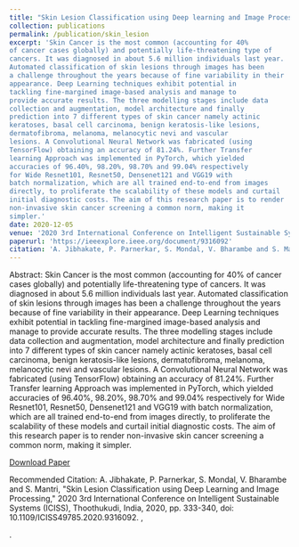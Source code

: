 ```yaml
---
title: "Skin Lesion Classification using Deep learning and Image Processing"
collection: publications
permalink: /publication/skin_lesion
excerpt: 'Skin Cancer is the most common (accounting for 40%
of cancer cases globally) and potentially life-threatening type of
cancers. It was diagnosed in about 5.6 million individuals last year.
Automated classification of skin lesions through images has been
a challenge throughout the years because of fine variability in their
appearance. Deep Learning techniques exhibit potential in
tackling fine-margined image-based analysis and manage to
provide accurate results. The three modelling stages include data
collection and augmentation, model architecture and finally
prediction into 7 different types of skin cancer namely actinic
keratoses, basal cell carcinoma, benign keratosis-like lesions,
dermatofibroma, melanoma, melanocytic nevi and vascular
lesions. A Convolutional Neural Network was fabricated (using
TensorFlow) obtaining an accuracy of 81.24%. Further Transfer
learning Approach was implemented in PyTorch, which yielded
accuracies of 96.40%, 98.20%, 98.70% and 99.04% respectively
for Wide Resnet101, Resnet50, Densenet121 and VGG19 with
batch normalization, which are all trained end-to-end from images
directly, to proliferate the scalability of these models and curtail
initial diagnostic costs. The aim of this research paper is to render
non-invasive skin cancer screening a common norm, making it
simpler.'
date: 2020-12-05
venue: '2020 3rd International Conference on Intelligent Sustainable Systems (ICISS)'
paperurl: 'https://ieeexplore.ieee.org/document/9316092'
citation: 'A. Jibhakate, P. Parnerkar, S. Mondal, V. Bharambe and S. Mantri, "Skin Lesion Classification using Deep Learning and Image Processing," 2020 3rd International Conference on Intelligent Sustainable Systems (ICISS), Thoothukudi, India, 2020, pp. 333-340, doi: 10.1109/ICISS49785.2020.9316092.'
---
```


Abstract: Skin Cancer is the most common (accounting for 40%
of cancer cases globally) and potentially life-threatening type of
cancers. It was diagnosed in about 5.6 million individuals last year.
Automated classification of skin lesions through images has been
a challenge throughout the years because of fine variability in their
appearance. Deep Learning techniques exhibit potential in
tackling fine-margined image-based analysis and manage to
provide accurate results. The three modelling stages include data
collection and augmentation, model architecture and finally
prediction into 7 different types of skin cancer namely actinic
keratoses, basal cell carcinoma, benign keratosis-like lesions,
dermatofibroma, melanoma, melanocytic nevi and vascular
lesions. A Convolutional Neural Network was fabricated (using
TensorFlow) obtaining an accuracy of 81.24%. Further Transfer
learning Approach was implemented in PyTorch, which yielded
accuracies of 96.40%, 98.20%, 98.70% and 99.04% respectively
for Wide Resnet101, Resnet50, Densenet121 and VGG19 with
batch normalization, which are all trained end-to-end from images
directly, to proliferate the scalability of these models and curtail
initial diagnostic costs. The aim of this research paper is to render
non-invasive skin cancer screening a common norm, making it
simpler.

[Download Paper](../files/Skin_Lesion_Classification_using_Deep_Learning_and_Image_Processing.pdf)

Recommended Citation: A. Jibhakate, P. Parnerkar, S. Mondal, V. Bharambe and S. Mantri, "Skin Lesion Classification using Deep Learning and Image Processing," 2020 3rd International Conference on Intelligent Sustainable Systems (ICISS), Thoothukudi, India, 2020, pp. 333-340, doi: 10.1109/ICISS49785.2020.9316092. ,

.
